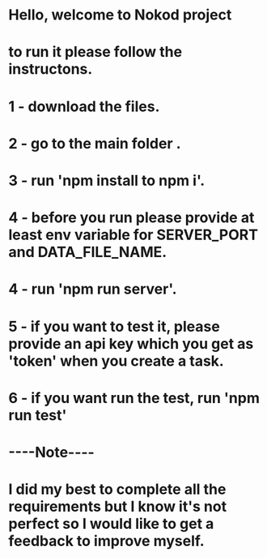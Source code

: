 # Hello, welcome to Nokod project
# to run it please follow the instructons.
# 1 - download the files.
# 2 - go to the main folder .
# 3 - run 'npm install to npm i'.
# 4 - before you run please provide at least env variable for SERVER_PORT and DATA_FILE_NAME.
# 4 - run 'npm run server'.
# 5 - if you want to test it, please provide an api key which you get as 'token' when you create a task.
# 6 - if you want run the test, run 'npm run test'
# ----Note----
# I did my best to complete all the requirements but I know it's not perfect so I would like to get a feedback to improve myself.
